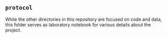 ## `protocol`

While the other directories in this repository are focused on code and data, this folder serves as laboratory notebook for various details about the project.

